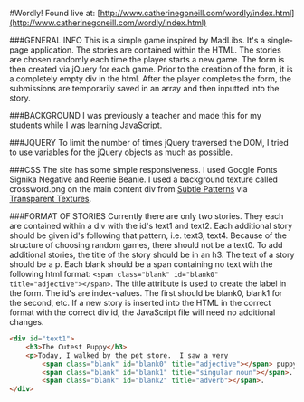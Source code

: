#Wordly!
Found live at: [http://www.catherinegoneill.com/wordly/index.html](http://www.catherinegoneill.com/wordly/index.html)

###GENERAL INFO
This is a simple game inspired by MadLibs.  It's a single-page application.  The stories are contained within the HTML.  The stories are chosen randomly each time the player starts a new game.  The form is then created via jQuery for each game.  Prior to the creation of the form, it is a completely empty div in the html.  After the player completes the form, the submissions are temporarily saved in an array and then inputted into the story.

###BACKGROUND
I was previously a teacher and made this for my students while I was learning JavaScript.

###JQUERY
To limit the number of times jQuery traversed the DOM, I tried to use variables for the jQuery objects as much as possible.

###CSS
The site has some simple responsiveness.  I used Google Fonts Signika Negative and Reenie Beanie.  I used a background texture called crossword.png on the main content div from [Subtle Patterns](http://subtlepatterns.com/?s=crossword.png) via [Transparent Textures](http://www.transparenttextures.com/).

###FORMAT OF STORIES
Currently there are only two stories.  They each are contained within a div with the id's text1 and text2.  Each additional story should be given id's following that pattern, i.e. text3, text4.  Because of the structure of choosing random games, there should not be a text0.  To add additional stories, the title of the story should be in an h3.  The text of a story should be a p.  Each blank should be a span containing no text with the following html format:
`<span class="blank" id="blank0" title="adjective"></span>`.  The title attribute is used to create the label in the form.  The id's are index-values.  The first should be blank0, blank1 for the second, etc.  If a new story is inserted into the HTML in the correct format with the correct div id, the JavaScript file will need no additional changes.
```html
<div id="text1">
	<h3>The Cutest Puppy</h3>
	<p>Today, I walked by the pet store.  I saw a very 
		<span class="blank" id="blank0" title="adjective"></span> puppy.  The puppy was chewing on a(n) 
		<span class="blank" id="blank1" title="singular noun"></span>.  When he saw me, he wagged his tail 
		<span class="blank" id="blank2" title="adverb"></span>. 
</div>
```
